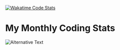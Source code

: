 [![Wakatime Code Stats](https://github.com/noopurphalak/noopurphalak/actions/workflows/main.yml/badge.svg)](https://github.com/noopurphalak/noopurphalak/actions/workflows/main.yml)

# My Monthly Coding Stats
<img src="https://github.com/noopurphalak/noopurphalak/blob/master/images/codeStats.svg" alt="Alternative Text"/>
